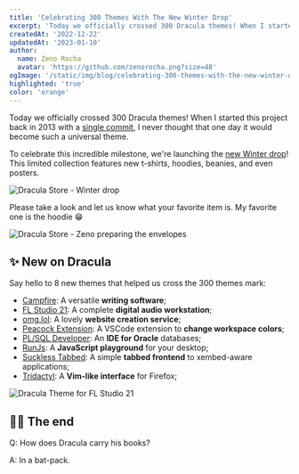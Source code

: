 ```yaml
---
title: 'Celebrating 300 Themes With The New Winter Drop'
excerpt: 'Today we officially crossed 300 Dracula themes! When I started this project back in 2013 with a single commit.'
createdAt: '2022-12-22'
updatedAt: '2023-01-10'
author:
  name: Zeno Rocha
  avatar: 'https://github.com/zenorocha.png?size=48'
ogImage: '/static/img/blog/celebrating-300-themes-with-the-new-winter-drop-a.png'
highlighted: 'true'
color: 'orange'
---
```


Today we officially crossed 300 Dracula themes! When I started this project back in 2013 with a [single commit](https://github.com/dracula/dracula-theme/commit/7e4d17ade6a54b7b7d8037a0d2160a293f17ef5c), I never thought that one day it would become such a universal theme.

To celebrate this incredible milestone, we're launching the [new Winter drop](/shop)! This limited collection features new t-shirts, hoodies, beanies, and even posters.

![Dracula Store - Winter drop](/static/img/blog/celebrating-300-themes-with-the-new-winter-drop-a.png)

Please take a look and let us know what your favorite item is. My favorite one is the hoodie 😁

![Dracula Store - Zeno preparing the envelopes](/static/img/blog/celebrating-300-themes-with-the-new-winter-drop-b.png)

## ✨ New on Dracula

Say hello to 8 new themes that helped us cross the 300 themes mark:

- [Campfire](/campfire): A versatile **writing software**;
- [FL Studio 21](/fl-studio-21): A complete **digital audio workstation**;
- [omg.lol](/omglol): A lovely **website creation service**;
- [Peacock Extension](/peacock-extension): A VSCode extension to **change workspace colors**;
- [PL/SQL Developer](/plsql-developer): An **IDE for Oracle** databases;
- [RunJs](/runjs): A **JavaScript playground** for your desktop;
- [Suckless Tabbed](/suckless-tabbed): A simple **tabbed frontend** to xembed-aware applications;
- [Tridactyl](/tridactyl): A **Vim-like interface** for Firefox;

![Dracula Theme for FL Studio 21](/static/img/blog/celebrating-300-themes-with-the-new-winter-drop-c.png)

## 👋🏻 The end

Q: How does Dracula carry his books?

A: In a bat-pack.
